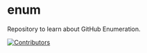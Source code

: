 # enum
Repository to learn about GitHub Enumeration.













































































































































[![Contributors](https://img.shields.io/badge/Contributors-3-brightgreen)](https://github.com/EurydiceCorp/enum/graphs/contributors)
